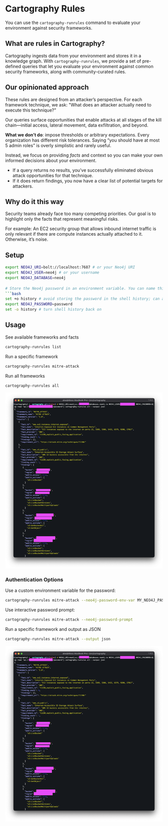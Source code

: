 # Cartography Rules

You can use the `cartography-runrules` command to evaluate your environment against security frameworks.

## What are rules in Cartography?

Cartography ingests data from your environment and stores it in a knowledge graph. With `cartography-runrules`, we provide a set of pre-defined queries that let you evaluate your environment against common security frameworks, along with community-curated rules.


## Our opinionated approach

These rules are designed from an attacker’s perspective. For each framework technique, we ask: "What does an attacker actually need to execute this technique?"

Our queries surface opportunities that enable attacks at all stages of the kill chain—initial access, lateral movement, data exfiltration, and beyond.

**What we don’t do**: impose thresholds or arbitrary expectations.
Every organization has different risk tolerances. Saying “you should have at most 5 admin roles” is overly simplistic and rarely useful.

Instead, we focus on providing _facts_ and context so you can make your own informed decisions about your environment.
- If a query returns no results, you’ve successfully eliminated obvious attack opportunities for that technique.
- If it does return findings, you now have a clear list of potential targets for attackers.


## Why do it this way

Security teams already face too many competing priorities. Our goal is to highlight only the facts that represent meaningful risks.

For example:
An EC2 security group that allows inbound internet traffic is only relevant if there are compute instances actually attached to it. Otherwise, it’s noise.

## Setup

```bash
export NEO4J_URI=bolt://localhost:7687 # or your Neo4j URI
export NEO4J_USER=neo4j # or your username
export NEO4J_DATABASE=neo4j

# Store the Neo4j password in an environment variable. You can name this anything you want.
```bash
set +o history # avoid storing the password in the shell history; can also use something like 1password CLI.
export NEO4J_PASSWORD=password
set -o history # turn shell history back on
```

## Usage

See available frameworks and facts
```bash
cartography-runrules list
```

Run a specific framework
```bash
cartography-runrules mitre-attack
```

Run all frameworks
```bash
cartography-runrules all
```
![rules text output](../images/rules-text-output.png)

### Authentication Options

Use a custom environment variable for the password:
```bash
cartography-runrules mitre-attack --neo4j-password-env-var MY_NEO4J_PASSWORD
```

Use interactive password prompt:
```bash
cartography-runrules mitre-attack --neo4j-password-prompt
```

Run a specific framework and output as JSON
```bash
cartography-runrules mitre-attack --output json
```
![rules json output](../images/rules-json-output.png)
